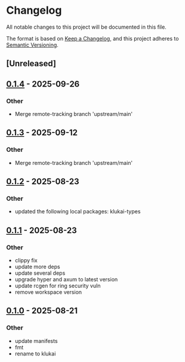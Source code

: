 # Changelog

All notable changes to this project will be documented in this file.

The format is based on [Keep a Changelog](https://keepachangelog.com/en/1.0.0/),
and this project adheres to [Semantic Versioning](https://semver.org/spec/v2.0.0.html).

## [Unreleased]

## [0.1.4](https://github.com/halcyonnouveau/klukai/compare/klukai-agent-v0.1.3...klukai-agent-v0.1.4) - 2025-09-26

### Other

- Merge remote-tracking branch 'upstream/main'

## [0.1.3](https://github.com/halcyonnouveau/klukai/compare/klukai-agent-v0.1.2...klukai-agent-v0.1.3) - 2025-09-12

### Other

- Merge remote-tracking branch 'upstream/main'

## [0.1.2](https://github.com/halcyonnouveau/klukai/compare/klukai-agent-v0.1.1...klukai-agent-v0.1.2) - 2025-08-23

### Other

- updated the following local packages: klukai-types

## [0.1.1](https://github.com/halcyonnouveau/klukai/compare/klukai-agent-v0.1.0...klukai-agent-v0.1.1) - 2025-08-23

### Other

- clippy fix
- update more deps
- update several deps
- upgrade hyper and axum to latest version
- update rcgen for ring security vuln
- remove workspace version

## [0.1.0](https://github.com/beanpuppy/corrosion/releases/tag/klukai-agent-v0.1.0) - 2025-08-21

### Other

- update manifests
- fmt
- rename to klukai
